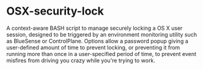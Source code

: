 # OSX-security-lock
A context-aware BASH script to manage securely locking a OS X user session, designed to be triggered by an environment monitoring utility such as BlueSense or ControlPlane. Options allow a password popup giving a user-defined amount of time to prevent locking, or preventing it from running more than once in a user-specified period of time, to prevent event misfires from driving you crazy while you're trying to work. 
